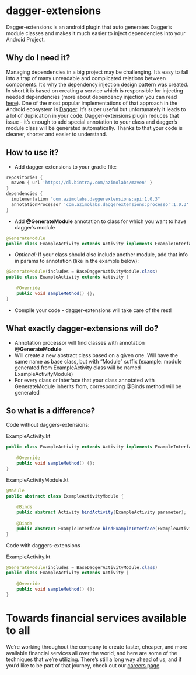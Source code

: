 # dagger-extensions

Dagger-extensions is an android plugin that auto generates Dagger’s module classes and makes it much easier to inject dependencies into your Android Project.

## Why do I need it?
Managing dependencies in a big project may be challenging. It’s easy to fall into a trap of many unreadable and complicated relations between components. 
It’s why the dependency injection design pattern was created. In short it is based on creating a service which is responsible for injecting needed dependencies (more about dependency injection you can read [here](https://en.wikipedia.org/wiki/Dependency_injection)).
One of the most popular implementations of that approach in the Android ecosystem is [Dagger](https://dagger.dev/). It’s super useful but unfortunately it leads to a lot of duplication in your code. Dagger-extensions plugin reduces that issue - it’s enough to add special annotation to your class and dagger’s module class will be generated automatically. Thanks to that your code is cleaner, shorter and easier to understand. 

## How to use it?
- Add dagger-extensions to your gradle file:
```groovy
repositories { 
  maven { url 'https://dl.bintray.com/azimolabs/maven' } 
}
dependencies {
  implementation "com.azimolabs.daggerextensions:api:1.0.3"
  annotationProcessor 'com.azimolabs.daggerextensions:processor:1.0.3'
}
```
- Add **@GenerateModule** annotation to class for which you want to have dagger’s module
```java
@GenerateModule
public class ExampleActivity extends Activity implements ExampleInterface {}
```
- *Optional:* If your class should also include another module, add that info in params to annotation (like in the example below):
```java
@GenerateModule(includes = BaseDaggerActivityModule.class)
public class ExampleActivity extends Activity {
    
    @Override
    public void sampleMethod() {}; 
}
```
- Compile your code - dagger-extensions will take care of the rest!

## What exactly dagger-extensions will do?

- Annotation processor will find classes with annotation **@GenerateModule**
- Will create a new abstract class based on a given one. Will have the same name as base class, but with “Module” suffix (example: module generated from ExampleActivity class will be named ExampleActivityModule)
- For every class or interface that your class annotated with GenerateModule inherits from, corresponding @Binds method will be generated 

## So what is a difference?

Code without daggers-extensions:

ExampleActivity.kt
```java
public class ExampleActivity extends Activity implements ExampleInterface {
    
    @Override
    public void sampleMethod() {}; 
}
```

ExampleActivityModule.kt
```java
@Module 
public abstract class ExampleActivityModule { 
    
    @Binds 
    public abstract Activity bindActivity(ExampleActivity parameter); 
    
    @Binds 
    public abstract ExampleInterface bindExampleInterface(ExampleActivity parameter);
}
```

Code with daggers-extensions

ExampleActivity.kt 
```java
@GenerateModule(includes = BaseDaggerActivityModule.class)
public class ExampleActivity extends Activity {
    
    @Override
    public void sampleMethod() {}; 
}
```


# Towards financial services available to all
We’re working throughout the company to create faster, cheaper, and more available financial services all over the world, and here are some of the techniques that we’re utilizing. There’s still a long way ahead of us, and if you’d like to be part of that journey, check out our [careers page](bit.ly/3vajnu6).
